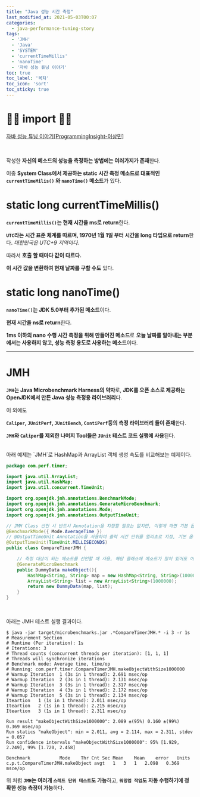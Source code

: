 ```yaml
---
title: "Java 성능 시간 측정"
last_modified_at: 2021-05-03T00:07
categories: 
  - java-performance-tuning-story
tags: 
  - 'JMH' 
  - 'Java' 
  - 'SYSTEM' 
  - 'currentTimeMillis' 
  - 'nanoTime' 
  - '자바 성능 튜닝 이야기'
toc: true
toc_label: '목차'
toc_icon: 'sort'
toc_sticky: true
---
```

# 🙆‍♂️ import 🙇‍♂️

[자바 성능 튜닝 이야기[ProgrammingInsight-이상민]](http://www.yes24.com/Product/Goods/11261731)

<br>


작성한 **자신의 메소드의 성능을 측정하는 방법에는 여러가지가 존재**한다.

이중 **System Class에서 제공하는 static 시간 측정 메소드로 대표적인 `currentTimeMilis()` 와 `nanoTime()` 메소드**가 있다.

# static long currentTimeMillis()

**`currentTimeMillis()`는 현재 시간을 ms로 return**한다.

**`UTC`라는 시간 표준 체계를 따르며, 1970년 1월 1일 부터 시간을 long 타입으로 return**한다.
_대한민국은 UTC+9 지역이다._

따라서 **호출 할 때마다 값이 다르다.**

**이 시간 값을 변환하여 현재 날짜를 구할 수도** 있다.


# static long nanoTime()

**`nanoTime()`는 JDK 5.0부터 추가된 메소드**이다.

**현재 시간을 ns로 return**한다.

**1ms 이하의 nano 수행 시간 측정을 위해 만들어진 메소드**로 **오늘 날짜를 알아내는 부분에서는 사용하지 않고, 성능 측정 용도로 사용하는 메소드**이다.


---

# JMH

**`JMH`는 Java Microbenchmark Harness의 약자**로, **JDK를 오픈 소스로 제공하는 OpenJDK에서 만든 Java 성능 측정용 라이브러리**다.

이 외에도

**`Caliper`, `JUnitPerf`, `JUnitBench`, `ContiPerf`등의 측정 라이브러리 들이 존재**한다.

**`JMH`와 `Caliper`를 제외한 나머지 Tool들은 `JUnit` 테스트 코드 실행에 사용**된다.

<br>
아래 예제는 `JMH`로 HashMap과 ArrayList 객체 생성 속도를 비교해보는 예제이다.

```java
package com.perf.timer;

import java.util.ArrayList;
import java.util.HashMap;
import java.util.concurrent.TimeUnit;

import org.openjdk.jmh.annotations.BenchmarkMode;
import org.openjdk.jmh.annotations.GenerateMicroBenchmark;
import org.openjdk.jmh.annotations.Mode;
import org.openjdk.jmh.annotations.OutputTimeUnit;

// JMH Class 선언 시 반드시 Annotation을 지정할 필요는 없지만, 이렇게 하면 기본 옵션으로 수행되기에 평균 응답 시간 측정을 위해 @BenchmarkMode로 옵션을 지정
@BenchmarkMode({ Mode.AverageTime })
// @OutputTimeUnit Annotation을 사용하여 출력 시간 단위를 밀리초로 지정, 기본 옵션이 밀리이지만 시간 단위를 옵션으로 명시할 수 있는 예시
@OutputTimeUnit(TimeUnit.MILLISECONDS)
public class CompareTimerJMH {

    // 측정 대상이 되는 메소드를 선언할 때 사용, 해당 클래스에 메소드가 많이 있어도 이 Annotation을 설정하지 않으면 테스트 대상 제외
    @GenerateMicroBenchmark
    public DummyData makeObject(){
        HashMap<String, String> map = new HashMap<String, String>(1000000);
        ArrayList<String> list = new ArrayList<String>(1000000);
        return new DummyData(map, list);
    }
}
```

<br>

아래는 JMH 테스트 실행 결과이다.

```
$ java -jar target/microbenchmarks.jar .*CompareTimerJMH.* -i 3 -r 1s
# Measurement Section
# Runtime (Per iteration): 1s
# Iterations: 3
# Thread counts (concurrent threads per iteration): [1, 1, 1]
# Threads will synchronize iterations
# Benchmark mode: Average time, time/op
# Running: com.perf.timer.CompareTimerJMH.makeObjectWithSize1000000
# Warmup Iteration	1 (3s in 1 thread): 2.691 msec/op
# Warmup Iteration	2 (3s in 1 thread): 2.131 msec/op
# Warmup Iteration	3 (3s in 1 thread): 2.317 msec/op
# Warmup Iteration	4 (3s in 1 thread): 2.172 msec/op
# Warmup Iteration	5 (3s in 1 thread): 2.134 msec/op
Iteartion	1 (1s in 1 thread): 2.011 msec/op
Iteartion	2 (1s in 1 thread): 2.215 msec/op
Iteartion	3 (1s in 1 thread): 2.311 msec/op

Run result "makeObjectWithSize1000000": 2.089 ±(95%) 0.160 ±(99%) 0.369 msec/op
Run statics "makeObject": min = 2.011, avg = 2.114, max = 2.311, stdev = 0.057
Run confidence intervals "makeObjectWithSize1000000": 95% [1.929, 2.249], 99% [1.720, 2.458]

Benchmark			Mode	Thr	Cnt	Sec	Mean	Mean	error	Units
c.p.t.CompareTimerJMH.makeObject avgt	1	3	1	2.098	0.369 msce/op
```

위 처럼 **`JMH`는 여러개 `스레드 단위 테스트`도 가능**하고, **`워밍업 작업`도 자동 수행하기에 정확한 성능 측정이 가능**하다.

